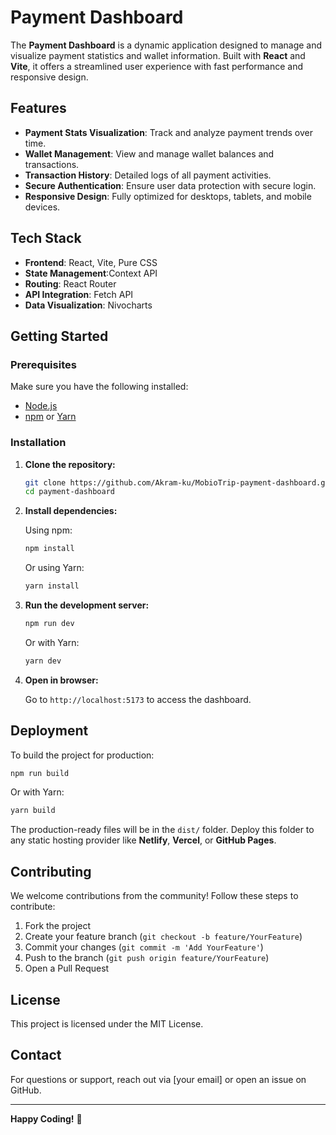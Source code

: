 # Payment Dashboard

The **Payment Dashboard** is a dynamic application designed to manage and visualize payment statistics and wallet information. Built with **React** and **Vite**, it offers a streamlined user experience with fast performance and responsive design.

## Features

- **Payment Stats Visualization**: Track and analyze payment trends over time.
- **Wallet Management**: View and manage wallet balances and transactions.
- **Transaction History**: Detailed logs of all payment activities.
- **Secure Authentication**: Ensure user data protection with secure login.
- **Responsive Design**: Fully optimized for desktops, tablets, and mobile devices.

## Tech Stack

- **Frontend**: React, Vite, Pure CSS
- **State Management**:Context API
- **Routing**: React Router
- **API Integration**: Fetch API
- **Data Visualization**: Nivocharts

## Getting Started

### Prerequisites

Make sure you have the following installed:

- [Node.js](https://nodejs.org/en/download/)
- [npm](https://www.npmjs.com/) or [Yarn](https://yarnpkg.com/)

### Installation

1. **Clone the repository:**

   ```bash
   git clone https://github.com/Akram-ku/MobioTrip-payment-dashboard.git
   cd payment-dashboard
   ```

2. **Install dependencies:**

   Using npm:

   ```bash
   npm install
   ```

   Or using Yarn:

   ```bash
   yarn install
   ```

3. **Run the development server:**

   ```bash
   npm run dev
   ```

   Or with Yarn:

   ```bash
   yarn dev
   ```

4. **Open in browser:**

   Go to `http://localhost:5173` to access the dashboard.

## Deployment

To build the project for production:

```bash
npm run build
```

Or with Yarn:

```bash
yarn build
```

The production-ready files will be in the `dist/` folder. Deploy this folder to any static hosting provider like **Netlify**, **Vercel**, or **GitHub Pages**.

## Contributing

We welcome contributions from the community! Follow these steps to contribute:

1. Fork the project
2. Create your feature branch (`git checkout -b feature/YourFeature`)
3. Commit your changes (`git commit -m 'Add YourFeature'`)
4. Push to the branch (`git push origin feature/YourFeature`)
5. Open a Pull Request

## License

This project is licensed under the MIT License.

## Contact

For questions or support, reach out via [your email] or open an issue on GitHub.

---

**Happy Coding!** 🚀
